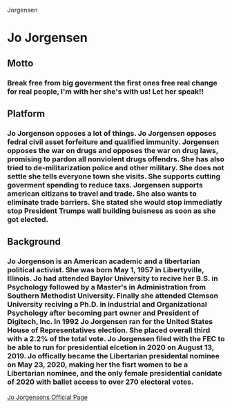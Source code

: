 Jorgensen
# Jo Jorgensen 

## Motto 
  ### Break free from big goverment the first ones free real change for real people, I'm with her she's with us! Let her speak!!

## Platform
### Jo Jorgenson opposes a lot of things. Jo Jorgensen opposes fedral civil asset forfeiture and qualified immunity. Jorgensen opposes the war on drugs and opposes the war on drug laws, promising to pardon all nonviolent drugs offendrs. She has also tried to de-militarization police and other military. She does not settle she tells everyone town she visits. She supports cutting goverment spending to reduce taxs. Jorgensen supports american citizans to travel and trade. She also wants to eliminate trade barriers. She stated she would stop immediatly stop President Trumps wall building buisness as soon as she got elected. 

## Background 
### Jo Jorgenson is an American academic and a libertarian political activist. She was born May 1, 1957 in Libertyville, Illinois. Jo had attended Baylor University to recive her B.S. in Psychology followed by a Master's in Administration from Southern Methodist University. Finally she attended Clemson University reciving a Ph.D. in industrial and Organizational Psychology after becoming part owner and President of Digitech, Inc. In 1992 Jo Jorgensen ran for the United States House of Representatives election. She placed overall third with a 2.2% of the total vote. Jo Jorgensen filed with the FEC to be able to run for presidential elcetion in 2020 on August 13, 2019. Jo offically became the Libertarian presidental nominee on May 23, 2020, making her the fisrt women to be a Libertarian nominee, and the only female presidential canidate of 2020 with ballet access to over 270 electoral votes. 


[Jo Jorgensons Official Page](https://jo20.com)
